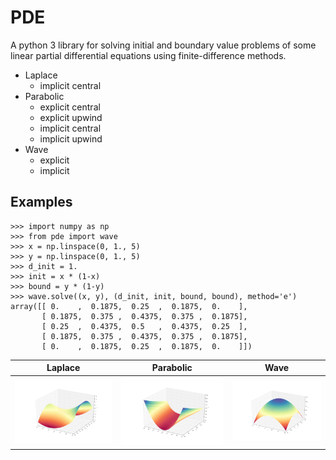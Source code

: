 # PDE

A python 3 library for solving initial and boundary value problems of some linear partial differential equations using finite-difference methods.

* Laplace
  * implicit central
* Parabolic
  * explicit central
  * explicit upwind
  * implicit central
  * implicit upwind
* Wave
  * explicit
  * implicit

## Examples

```
>>> import numpy as np
>>> from pde import wave
>>> x = np.linspace(0, 1., 5)
>>> y = np.linspace(0, 1., 5)
>>> d_init = 1.
>>> init = x * (1-x)
>>> bound = y * (1-y)
>>> wave.solve((x, y), (d_init, init, bound, bound), method='e')
array([[ 0.    ,  0.1875,  0.25  ,  0.1875,  0.    ],
       [ 0.1875,  0.375 ,  0.4375,  0.375 ,  0.1875],
       [ 0.25  ,  0.4375,  0.5   ,  0.4375,  0.25  ],
       [ 0.1875,  0.375 ,  0.4375,  0.375 ,  0.1875],
       [ 0.    ,  0.1875,  0.25  ,  0.1875,  0.    ]])
```

 Laplace | Parabolic | Wave
:-------:|:---------:|:----:
![Alt text](/img/fig_laplace.png?raw=true "fig_laplace") | ![Alt text](/img/fig_parabolic.png?raw=true "fig_parabolic") | ![Alt text](/img/fig_wave.png?raw=true "fig_wave")
